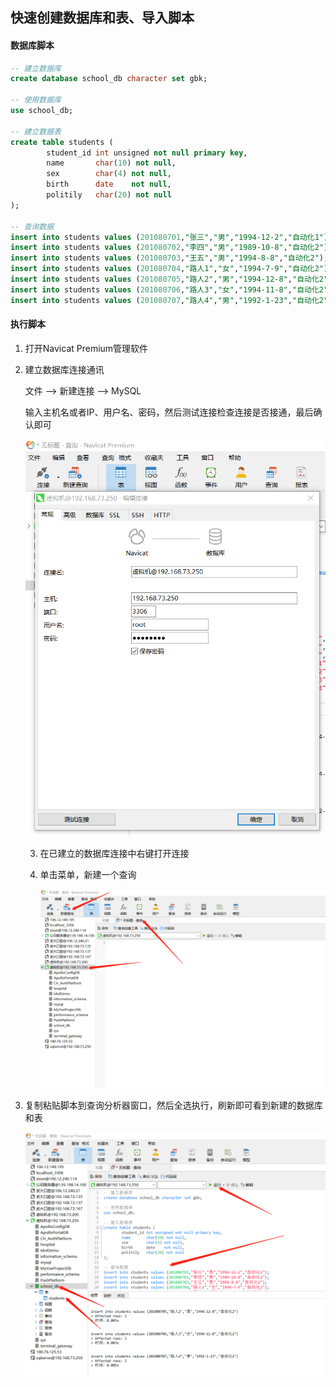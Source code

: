## 快速创建数据库和表、导入脚本



#### 数据库脚本

```sql
-- 建立数据库
create database school_db character set gbk;

-- 使用数据库
use school_db;

-- 建立数据表
create table students (
        student_id int unsigned not null primary key,
        name       char(10) not null,
        sex        char(4) not null,
        birth      date    not null,
        politily   char(20) not null
);

-- 查询数据
insert into students values (201080701,"张三","男","1994-12-2","自动化1");
insert into students values (201080702,"李四","男","1989-10-8","自动化2");
insert into students values (201080703,"王五","男","1994-8-8","自动化2");
insert into students values (201080704,"路人1","女","1994-7-9","自动化2");
insert into students values (201080705,"路人2","男","1994-12-8","自动化2");
insert into students values (201080706,"路人3","女","1994-11-8","自动化2");
insert into students values (201080707,"路人4","男","1992-1-23","自动化2");
```



#### 执行脚本

1. 打开Navicat Premium管理软件

2. 建立数据库连接通讯

   文件 --> 新建连接 --> MySQL

   输入主机名或者IP、用户名、密码，然后测试连接检查连接是否接通，最后确认即可

   ![image-20201210120613414](..\img\image-20201210120613414.png)

   3. 在已建立的数据库连接中右键打开连接

   4. 单击菜单，新建一个查询

      ![image-20201210121032932](..\img\image-20201210121032932.png)

5. 复制粘贴脚本到查询分析器窗口，然后全选执行，刷新即可看到新建的数据库和表

   ![image-20201210121309403](..\img\image-20201210121309403.png)

   
